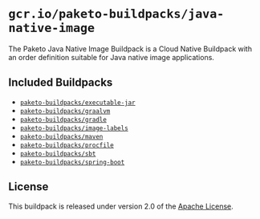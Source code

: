 # `gcr.io/paketo-buildpacks/java-native-image`
The Paketo Java Native Image Buildpack is a Cloud Native Buildpack with an order definition suitable for Java native image applications.

## Included Buildpacks
* [`paketo-buildpacks/executable-jar`](https://github.com/paketo-buildpacks/executable-jar)
* [`paketo-buildpacks/graalvm`](https://github.com/paketo-buildpacks/graalvm)
* [`paketo-buildpacks/gradle`](https://github.com/paketo-buildpacks/gradle)
* [`paketo-buildpacks/image-labels`](https://github.com/paketo-buildpacks/image-labels)
* [`paketo-buildpacks/maven`](https://github.com/paketo-buildpacks/maven)
* [`paketo-buildpacks/procfile`](https://github.com/paketo-buildpacks/procfile)
* [`paketo-buildpacks/sbt`](https://github.com/paketo-buildpacks/sbt)
* [`paketo-buildpacks/spring-boot`](https://github.com/paketo-buildpacks/spring-boot)

## License
This buildpack is released under version 2.0 of the [Apache License][a].

[a]: http://www.apache.org/licenses/LICENSE-2.0
